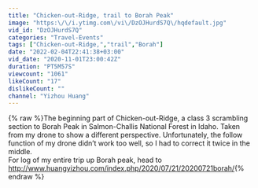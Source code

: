 ```yaml
---
title: "Chicken-out-Ridge, trail to Borah Peak"
image: "https:\/\/i.ytimg.com\/vi\/DzOJHurdS7Q\/hqdefault.jpg"
vid_id: "DzOJHurdS7Q"
categories: "Travel-Events"
tags: ["Chicken-out-Ridge,","trail","Borah"]
date: "2022-02-04T22:41:38+03:00"
vid_date: "2020-11-01T23:00:42Z"
duration: "PT5M57S"
viewcount: "1061"
likeCount: "17"
dislikeCount: ""
channel: "Yizhou Huang"
---
```

{% raw %}The beginning part of Chicken-out-Ridge, a class 3 scrambling section to Borah Peak in Salmon-Challis National Forest in Idaho. Taken from my drone to show a different perspective. Unfortunately, the follow function of my drone didn’t work too well, so I had to correct it twice in the middle.<br />For log of my entire trip up Borah peak, head to <a rel="nofollow" target="blank" href="http://www.huangyizhou.com/index.php/2020/07/21/20200721borah/">http://www.huangyizhou.com/index.php/2020/07/21/20200721borah/</a>{% endraw %}

